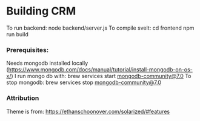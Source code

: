 # Building CRM

To run backend: node backend/server.js
To compile svelt:
cd frontend
npm run build

### Prerequisites:
Needs mongodb installed locally (https://www.mongodb.com/docs/manual/tutorial/install-mongodb-on-os-x/)
I run mongo db with:
brew services start mongodb-community@7.0
To stop mongodb:
brew services stop mongodb-community@7.0

### Attribution
Theme is from: https://ethanschoonover.com/solarized/#features